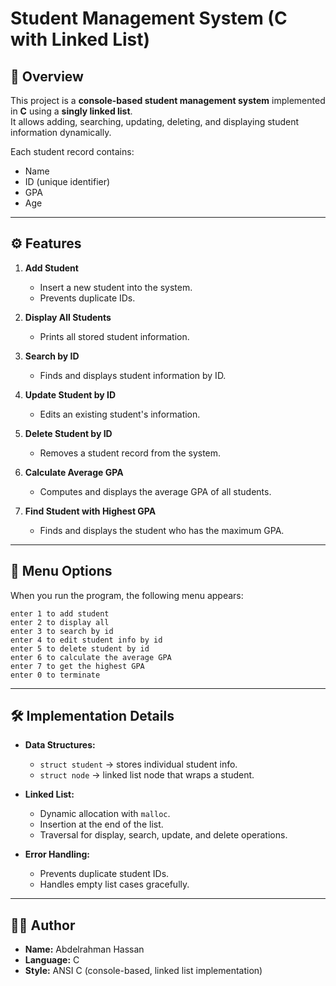 # Student Management System (C with Linked List)

## 📌 Overview
This project is a **console-based student management system** implemented in **C** using a **singly linked list**.  
It allows adding, searching, updating, deleting, and displaying student information dynamically.  

Each student record contains:
- Name  
- ID (unique identifier)  
- GPA  
- Age  

---

## ⚙️ Features
1. **Add Student**  
   - Insert a new student into the system.  
   - Prevents duplicate IDs.  

2. **Display All Students**  
   - Prints all stored student information.  

3. **Search by ID**  
   - Finds and displays student information by ID.  

4. **Update Student by ID**  
   - Edits an existing student's information.  

5. **Delete Student by ID**  
   - Removes a student record from the system.  

6. **Calculate Average GPA**  
   - Computes and displays the average GPA of all students.  

7. **Find Student with Highest GPA**  
   - Finds and displays the student who has the maximum GPA.  

---

## 📜 Menu Options
When you run the program, the following menu appears:

```
enter 1 to add student
enter 2 to display all
enter 3 to search by id
enter 4 to edit student info by id
enter 5 to delete student by id
enter 6 to calculate the average GPA
enter 7 to get the highest GPA
enter 0 to terminate
```

---

## 🛠️ Implementation Details
- **Data Structures:**  
  - `struct student` → stores individual student info.  
  - `struct node` → linked list node that wraps a student.  

- **Linked List:**  
  - Dynamic allocation with `malloc`.  
  - Insertion at the end of the list.  
  - Traversal for display, search, update, and delete operations.  

- **Error Handling:**  
  - Prevents duplicate student IDs.  
  - Handles empty list cases gracefully.  

---

## 👨‍💻 Author
- **Name:** Abdelrahman Hassan  
- **Language:** C  
- **Style:** ANSI C (console-based, linked list implementation)  
